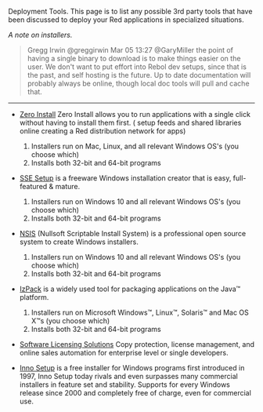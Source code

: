 Deployment Tools.
This page is to list any possible 3rd party tools that have been discussed to deploy your Red applications in specialized situations.
  
  
_A note on installers._
  
  

> Gregg Irwin @greggirwin Mar 05 13:27
> @GaryMiller the point of having a single binary to download is to make things easier on the user. We don't want to put effort into Rebol dev setups, since that is the past, and self hosting is the future. Up to date documentation will probably always be online, though local doc tools will pull and cache that.



***



* [Zero Install](https://0install.de/downloads/) Zero Install allows you to run applications with a single click without having to install them first. (  setup feeds and shared libraries online creating a Red distribution network for apps)
    1. Installers run on Mac, Linux, and all relevant Windows OS's (you choose which)
    1. Installs both 32-bit and 64-bit programs



* [SSE Setup](http://www.ssesetup.com/) is a freeware Windows installation creator that is easy, full-featured & mature.

    1. Installers run on Windows 10 and all relevant Windows OS's (you choose which)
    1. Installs both 32-bit and 64-bit programs


* [NSIS](https://nsis.sourceforge.io/Main_Page) (Nullsoft Scriptable Install System) is a professional open source system to create Windows installers.


    1. Installers run on Windows 10 and all relevant Windows OS's (you choose which)
    1. Installs both 32-bit and 64-bit programs

* [IzPack](http://izpack.org/) is a widely used tool for packaging applications on the Java™ platform.

    1. Installers run on Microsoft Windows™, Linux™, Solaris™ and Mac OS X™s (you choose which)
    1. Installs both 32-bit and 64-bit programs


* [Software Licensing Solutions](https://www.softwarekey.com/) Copy protection, license management, and online sales automation for enterprise level or single developers.

* [Inno Setup](http://www.jrsoftware.org/isinfo.php) is a free installer for Windows programs first introduced in 1997, Inno Setup today rivals and even surpasses many commercial installers in feature set and stability. Supports for every Windows release since 2000 and completely free of charge, even for commercial use.